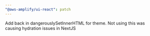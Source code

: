 ```yaml
---
"@aws-amplify/ui-react": patch
---
```


Add back in dangerouslySetInnerHTML for theme. Not using this was causing hydration issues in NextJS
